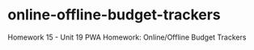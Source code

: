 # online-offline-budget-trackers
Homework 15 - Unit 19 PWA Homework: Online/Offline Budget Trackers
